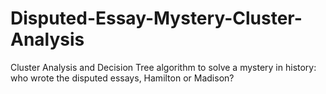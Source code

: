 # Disputed-Essay-Mystery-Cluster-Analysis
Cluster Analysis and Decision Tree algorithm to solve a mystery in history: who wrote the disputed essays, Hamilton or Madison?
